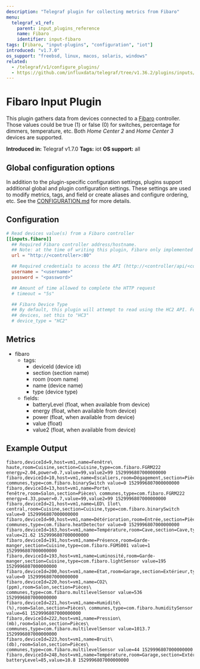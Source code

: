 ```yaml
---
description: "Telegraf plugin for collecting metrics from Fibaro"
menu:
  telegraf_v1_ref:
    parent: input_plugins_reference
    name: Fibaro
    identifier: input-fibaro
tags: [Fibaro, "input-plugins", "configuration", "iot"]
introduced: "v1.7.0"
os_support: "freebsd, linux, macos, solaris, windows"
related:
  - /telegraf/v1/configure_plugins/
  - https://github.com/influxdata/telegraf/tree/v1.36.2/plugins/inputs/fibaro/README.md, Fibaro Plugin Source
---
```


# Fibaro Input Plugin

This plugin gathers data from devices connected to a [Fibaro](https://www.fibaro.com)
controller. Those values could be true (1) or false (0) for switches, percentage
for dimmers, temperature, etc. Both _Home Center 2_ and _Home Center 3_ devices
are supported.

**Introduced in:** Telegraf v1.7.0
**Tags:** iot
**OS support:** all

[fibaro]: https://www.fibaro.com

## Global configuration options <!-- @/docs/includes/plugin_config.md -->

In addition to the plugin-specific configuration settings, plugins support
additional global and plugin configuration settings. These settings are used to
modify metrics, tags, and field or create aliases and configure ordering, etc.
See the [CONFIGURATION.md](/telegraf/v1/configuration/#plugins) for more details.

[CONFIGURATION.md]: ../../../docs/CONFIGURATION.md#plugins

## Configuration

```toml @sample.conf
# Read devices value(s) from a Fibaro controller
[[inputs.fibaro]]
  ## Required Fibaro controller address/hostname.
  ## Note: at the time of writing this plugin, Fibaro only implemented http - no https available
  url = "http://<controller>:80"

  ## Required credentials to access the API (http://<controller/api/<component>)
  username = "<username>"
  password = "<password>"

  ## Amount of time allowed to complete the HTTP request
  # timeout = "5s"

  ## Fibaro Device Type
  ## By default, this plugin will attempt to read using the HC2 API. For HC3
  ## devices, set this to "HC3"
  # device_type = "HC2"
```

## Metrics

- fibaro
  - tags:
    - deviceId (device id)
    - section (section name)
    - room (room name)
    - name (device name)
    - type (device type)
  - fields:
    - batteryLevel (float, when available from device)
    - energy (float, when available from device)
    - power (float, when available from device)
    - value (float)
    - value2 (float, when available from device)

## Example Output

```text
fibaro,deviceId=9,host=vm1,name=Fenêtre\ haute,room=Cuisine,section=Cuisine,type=com.fibaro.FGRM222 energy=2.04,power=0.7,value=99,value2=99 1529996807000000000
fibaro,deviceId=10,host=vm1,name=Escaliers,room=Dégagement,section=Pièces\ communes,type=com.fibaro.binarySwitch value=0 1529996807000000000
fibaro,deviceId=13,host=vm1,name=Porte\ fenêtre,room=Salon,section=Pièces\ communes,type=com.fibaro.FGRM222 energy=4.33,power=0.7,value=99,value2=99 1529996807000000000
fibaro,deviceId=21,host=vm1,name=LED\ îlot\ central,room=Cuisine,section=Cuisine,type=com.fibaro.binarySwitch value=0 1529996807000000000
fibaro,deviceId=90,host=vm1,name=Détérioration,room=Entrée,section=Pièces\ communes,type=com.fibaro.heatDetector value=0 1529996807000000000
fibaro,deviceId=163,host=vm1,name=Température,room=Cave,section=Cave,type=com.fibaro.temperatureSensor value=21.62 1529996807000000000
fibaro,deviceId=191,host=vm1,name=Présence,room=Garde-manger,section=Cuisine,type=com.fibaro.FGMS001 value=1 1529996807000000000
fibaro,deviceId=193,host=vm1,name=Luminosité,room=Garde-manger,section=Cuisine,type=com.fibaro.lightSensor value=195 1529996807000000000
fibaro,deviceId=200,host=vm1,name=Etat,room=Garage,section=Extérieur,type=com.fibaro.doorSensor value=0 1529996807000000000
fibaro,deviceId=220,host=vm1,name=CO2\ (ppm),room=Salon,section=Pièces\ communes,type=com.fibaro.multilevelSensor value=536 1529996807000000000
fibaro,deviceId=221,host=vm1,name=Humidité\ (%),room=Salon,section=Pièces\ communes,type=com.fibaro.humiditySensor value=61 1529996807000000000
fibaro,deviceId=222,host=vm1,name=Pression\ (mb),room=Salon,section=Pièces\ communes,type=com.fibaro.multilevelSensor value=1013.7 1529996807000000000
fibaro,deviceId=223,host=vm1,name=Bruit\ (db),room=Salon,section=Pièces\ communes,type=com.fibaro.multilevelSensor value=44 1529996807000000000
fibaro,deviceId=248,host=vm1,name=Température,room=Garage,section=Extérieur,type=com.fibaro.temperatureSensor batteryLevel=85,value=10.8 1529996807000000000
```
